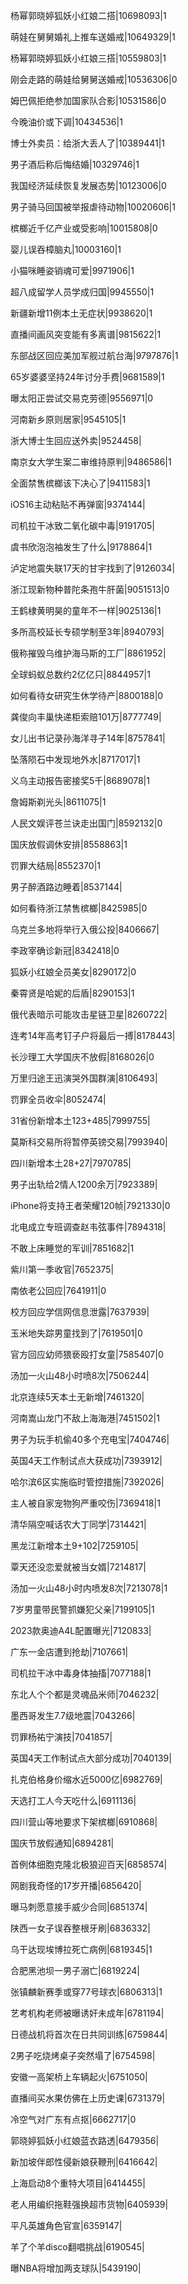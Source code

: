 杨幂郭晓婷狐妖小红娘二搭|10698093|1

萌娃在舅舅婚礼上推车送婚戒|10649329|1

杨幂郭晓婷狐妖小红娘三搭|10559803|1

刚会走路的萌娃给舅舅送婚戒|10536306|0

姆巴佩拒绝参加国家队合影|10531586|0

今晚油价或下调|10434536|1

博士外卖员：给浙大丢人了|10389441|1

男子酒后称后悔结婚|10329746|1

我国经济延续恢复发展态势|10123006|0

男子骑马回国被举报虐待动物|10020606|1

槟榔近千亿产业或受影响|10015808|0

婴儿误吞樟脑丸|10003160|1

小猫咪睡姿销魂可爱|9971906|1

超八成留学人员学成归国|9945550|1

新疆新增11例本土无症状|9938620|1

直播间画风突变能有多离谱|9815622|1

东部战区回应美加军舰过航台海|9797876|1

65岁婆婆坚持24年讨分手费|9681589|1

曝太阳正尝试交易克劳德|9556971|0

河南新乡原则居家|9545105|1

浙大博士生回应送外卖|9524458|

南京女大学生案二审维持原判|9486586|1

全面禁售槟榔该下决心了|9411583|1

iOS16主动粘贴不再弹窗|9374144|

司机拉干冰致二氧化碳中毒|9191705|

虞书欣泡泡袖发生了什么|9178864|1

泸定地震失联17天的甘宇找到了|9126034|

浙江现新物种普陀条孢牛肝菌|9051513|0

王鹤棣黄明昊的童年不一样|9025136|1

多所高校延长专硕学制至3年|8940793|

俄称摧毁乌维护海马斯的工厂|8861952|

全球蚂蚁总数约2亿亿只|8844957|1

如何看待女研究生休学待产|8800188|0

龚俊向丰巢快递柜索赔101万|8777749|

女儿出书记录孙海洋寻子14年|8757841|

坠落陨石中发现地外水|8717017|1

义乌主动报告密接奖5千|8689078|1

詹姆斯剃光头|8611075|1

人民文娱评苍兰诀走出国门|8592132|0

国庆放假调休安排|8558863|1

罚罪大结局|8552370|1

男子醉酒路边睡着|8537144|

如何看待浙江禁售槟榔|8425985|0

乌克兰多地将举行入俄公投|8406667|

李政宰确诊新冠|8342418|0

狐妖小红娘全员美女|8290172|0

秦霄贤是哈妮的后盾|8290153|1

俄代表暗示可能攻击星链卫星|8260722|

连考14年高考钉子户将最后一搏|8178443|

长沙理工大学国庆不放假|8168026|0

万里归途王迅演哭外国群演|8106493|

罚罪全员收伞|8052474|

31省份新增本土123+485|7999755|

莫斯科交易所将暂停英镑交易|7993940|

四川新增本土28+27|7970785|

男子出轨给2情人1200余万|7923389|

iPhone将支持王者荣耀120帧|7921330|0

北电成立专班调查赵韦弦事件|7894318|

不敢上床睡觉的军训|7851682|1

紫川第一季收官|7652375|

南依老公回应|7641911|0

校方回应学信网信息泄露|7637939|

玉米地失踪男童找到了|7619501|0

官方回应幼师猥亵殴打女童|7585407|0

汤加一火山48小时喷8次|7506244|

北京连续5天本土无新增|7461320|

河南嵩山龙门不敌上海海港|7451502|1

男子为玩手机偷40多个充电宝|7404746|

英国4天工作制试点大获成功|7393912|

哈尔滨6区实施临时管控措施|7392026|

主人被自家宠物狗严重咬伤|7369418|1

清华隔空喊话农大丁同学|7314421|

黑龙江新增本土9+102|7259105|

覃天还没恋爱就被当女婿|7214817|

汤加一火山48小时内喷发8次|7213078|1

7岁男童带民警抓嫌犯父亲|7199105|1

2023款奥迪A4L配置曝光|7120833|

广东一金店遭到抢劫|7107661|

司机拉干冰中毒身体抽搐|7077188|1

东北人个个都是灵魂品米师|7046232|

墨西哥发生7.7级地震|7043266|

罚罪杨祐宁演技|7041857|

英国4天工作制试点大部分成功|7040139|

扎克伯格身价缩水近5000亿|6982769|

天选打工人今天吃什么|6911136|

四川营山等地要求下架槟榔|6910868|

国庆节放假通知|6894281|

首例体细胞克隆北极狼迎百天|6858574|

网剧我奇怪的17岁开播|6856420|

曝马刺愿意接手威少合同|6851374|

陕西一女子误吞整根牙刷|6836332|

乌干达现埃博拉死亡病例|6819345|1

合肥黑池坝一男子溺亡|6819224|

张镇麟新赛季或穿77号球衣|6806313|1

艺考机构老师被曝诱奸未成年|6781194|

日德战机将首次在日共同训练|6759844|

2男子吃烧烤桌子突然塌了|6754598|

安徽一高架桥上车辆起火|6751050|

直播间买水果仿佛在上历史课|6731379|

冷空气对广东有点抠|6662717|0

郭晓婷狐妖小红娘蓝衣路透|6479356|

新加坡伴郎性侵新娘获鞭刑|6416642|

上海启动8个重特大项目|6414455|

老人用编织拖鞋强换超市货物|6405939|

平凡英雄角色官宣|6359147|

羊了个羊disco翻唱挑战|6190545|

曝NBA将增加两支球队|5439190|

